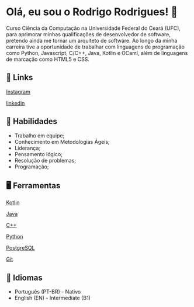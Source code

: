 
# Olá, eu sou o Rodrigo Rodrigues! 👋

Curso Ciência da Computação na Universidade Federal do Ceará (UFC), para aprimorar minhas qualificações de desenvolvedor de software, pretendo ainda me tornar um arquiteto de software. Ao longo da minha carreira tive  a oportunidade de trabalhar com linguagens de programação como Python, Javascript, C/C++, Java, Kotlin e OCaml, além de linguagens de marcação como HTML5 e CSS.


## 🔗 Links
[Instagram](https://www.instagram.com/rdrigrs/)

[linkedin](https://www.linkedin.com/in/rrsantos2004/)

## 🧠 Habilidades

- Trabalho em equipe;
- Conhecimento em Metodologias Ágeis;
- Liderança;
- Pensamento lógico;
- Resolução de problemas;
- Programação;


## 🖥 Ferramentas

[Kotlin](https://img.shields.io/badge/Kotlin-8B008B?&style=for-the-badge&logo=kotlin&logoColor=FF00FF)

[Java](https://img.shields.io/badge/java-%23ED8B00.svg?style=for-the-badge&logo=openjdk&logoColor=white)

[C++](https://img.shields.io/badge/C%2B%2B-00599C?style=for-the-badge&logo=c%2B%2B&logoColor=white)

[Python](https://img.shields.io/badge/python-3670A0?style=for-the-badge&logo=python&logoColor=ffdd54)

[PostgreSQL](https://img.shields.io/badge/PostgreSQL-blue?style=for-the-badge&logo=postgresql&logoColor=white)

[Git](https://img.shields.io/badge/GIT-E44C30?style=for-the-badge&logo=git&logoColor=white)

## 👅 Idiomas

- Português (PT-BR) - Nativo 
- English (EN) - Intermediate (B1)
